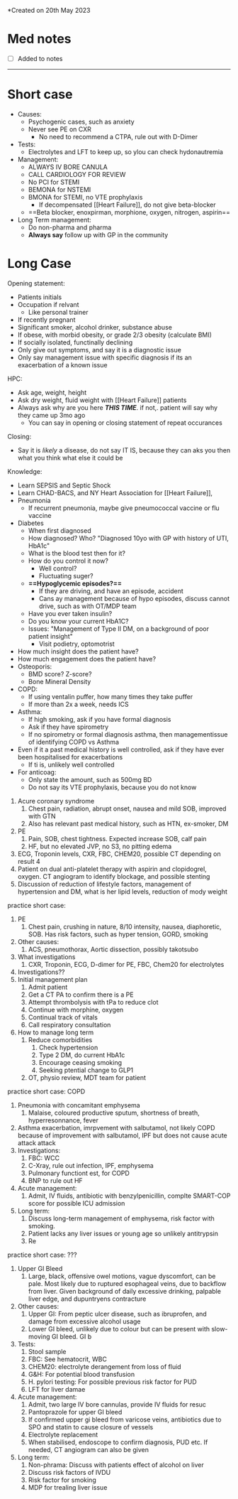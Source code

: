 *Created on 20th May 2023

# Med notes
- [ ] Added to notes
---

# Short case
- Causes:
	- Psychogenic cases, such as anxiety
	- Never see PE on CXR
		- No need to recommend a CTPA, rule out with D-Dimer
- Tests:
	- Electrolytes and LFT to keep up, so ylou can check hydonautremia
- Management:
	- ALWAYS IV BORE CANULA
	- CALL CARDIOLOGY FOR REVIEW
	- No PCI for STEMI
	- BEMONA for NSTEMI
	- BMONA for STEMI, no VTE prophylaxis
		- If decompensated [[Heart Failure]], do not give beta-blocker
	- ==Beta blocker, enoxpirman, morphione, oxygen, nitrogen, aspirin==
- Long Term management:
	- Do non-pharma and pharma
	- **Always say** follow up with GP in the community

# Long Case

Opening statement:
- Patients initials
- Occupation if relvant
	- Like personal trainer
- If recently pregnant
- Significant smoker, alcohol drinker, substance abuse
- If obese, with morbid obesity, or grade 2/3 obesity (calculate BMI)
- If socially isolated, functinally declining
- Only give out symptoms, and say it is a diagnostic issue
- Only say management issue with specific diagnosis if its an exacerbation of a known issue

HPC:
- Ask age, weight, height
- Ask dry weight, fluid weight with [[Heart Failure]] patients
- Always ask why are you here ***THIS TIME***. if not,. patient will say why they came up 3mo ago
	- You can say in opening or closing statement of repeat occurances

Closing:
- Say it is *likely* a disease, do not say IT IS, because they can aks you then what you think what else it could be

Knowledge:
- Learn SEPSIS and Septic Shock
- Learn CHAD-BACS, and NY Heart Association for [[Heart Failure]],
- Pneumonia
	- If recurrent pneumonia, maybe give pneumococcal vaccine or flu vaccine
- Diabetes
	- When first diagnosed
	- How diagnosed? Who? "Diagnosed 10yo with GP with history of UTI, HbA1c"
	- What is the blood test then for it?
	- How do you control it now?
		- Well control?
		- Fluctuating suger?
	- **==Hypoglycemic episodes?==**
		- If they are driving, and have an episode, accident
		- Cans ay management because of hypo episodes, discuss cannot drive, such as with OT/MDP team
	- Have you ever taken insulin?
	- Do you know your current HbA1C?
	- Issues: "Management of Type II DM, on a background of poor patient insight"
		- Visit podietry, optomotrist
- How much insight does the patient have?
- How much engagement does the patient have?
- Osteoporis:
	- BMD score? Z-score?
	- Bone Mineral Density
- COPD:
	- If using ventalin puffer, how many times they take puffer
	- If more than 2x a week, needs ICS
- Asthma:
	- If high smoking, ask if you have formal diagnosis
	- Ask if they have spirometry
	- If no spirometry or formal diagnosis asthma, then managementissue of identifying COPD vs Asthma
- Even if it a past medical history is well controlled, ask if they have ever been hospitalised for exacerbations
	- If ti is, unlikely well controlled
- For anticoag:
	- Only state the amount, such as 500mg BD
	- Do not say its VTE prophylaxis, because you do not know


1. Acure coronary syndrome
	1. Chest pain, radiation, abrupt onset, nausea and mild SOB, improved with GTN
	2. Also has relevant past medical history, such as HTN, ex-smoker, DM
2. PE
	1. Pain, SOB, chest tightness. Expected increase SOB, calf pain
	2. HF, but no elevated JVP, no S3, no pitting edema
3. ECG, Troponin levels, CXR, FBC, CHEM20, possible CT depending on result
4
5. Patient on dual anti-platelet therapy with aspirin and clopidogrel, oxygen. CT angiogram to identify blockage, and possible stenting
6. Discussion of reduction of lifestyle factors, management of hypertension and DM, what is her lipid levels, reduction of mody weight


practice short case:
1. PE
	1. Chest pain, crushing in nature, 8/10 intensity, nausea, diaphoretic, SOB. Has risk factors, such as hyper tension, GORD, smoking
2. Other causes:
	1. ACS, pneumothorax, Aortic dissection, possibly takotsubo
3. What investigations
	1. CXR, Troponin, ECG, D-dimer for PE, FBC, Chem20 for electrolytes
4. Investigations??
5. Initial management plan
	1. Admit patient
	2. Get a CT PA to confirm there is a PE
	3. Attempt thrombolysis with tPa to reduce clot
	4. Continue with morphine, oxygen
	5. Continual track of vitals
	6. Call respiratory consultation
6. How to manage long term
	1. Reduce comorbidities
		1. Check hypertension
		2. Type 2 DM, do current HbA1c
		3. Encourage ceasing smoking
		4. Seeking ptential change to GLP1
	2. OT, physio review, MDT team for patient

practice short case: COPD
1. Pneumonia with concamitant emphysema
	1. Malaise, coloured productive sputum, shortness of breath, hyperresonnance, fever
2. Asthma exacerbation, imrpvement with salbutamol, not likely COPD because of improvement with salbutamol, IPF but does not cause acute attack attack
3. Investigations:
	1. FBC: WCC
	2. C-Xray, rule out infection, IPF, emphysema
	3. Pulmonary functiont est, for COPD
	4. BNP to rule out HF
4. Acute management:
	1. Admit, IV fluids, antibiotic with benzylpenicillin, complte SMART-COP score for possible ICU admission
5. Long term:
	1. Discuss long-term management of emphysema, risk factor with smoking.
	2. Patient lacks any liver issues or young age so unlikely antitrypsin
	3. Re

practice short case: ???
1. Upper GI Bleed
	1. Large, black, offensive owel motions, vague dyscomfort, can be pale. Most likely due to ruptured esophageal veins, due to backflow from liver. Given background of daily excessive drinking, palpable liver edge, and dupuntryens contracture
2. Other causes:
	1. Upper GI: From peptic ulcer disease, such as ibruprofen, and damage from excessive alcohol usage
	2. Lower GI bleed, unlikely due to colour but can be present with slow-moving GI bleed. GI b
3. Tests:
	1. Stool sample
	2. FBC: See hematocrit, WBC
	3. CHEM20: electrolyte derangement from loss of fluid
	4. G&H: For potential blood transfusion
	5. H. pylori testing: For possible previous risk factor for PUD
	6. LFT for liver damae
4. Acute management:
	1. Admit, two large IV bore cannulas, provide IV fluids for resuc
	2. Pantoprazole for upper GI bleed
	3. If confirmed upper gi bleed from varicose veins, antibiotics due to SPO and statin to cause closure of vessels
	4. Electrolyte replacement
	5. When stabilised, endoscope to confirm diagnosis, PUD etc. If needed, CT angiogram can also be given
5. Long term:
	1. Non-phrama: Discuss with patients effect of alcohol on liver
	2. Discuss risk factors of IVDU
	3. Risk factor for smoking
	4. MDP for trealing liver issue